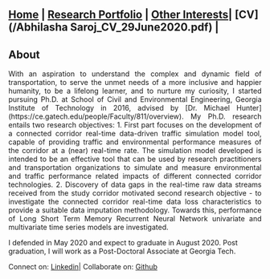 ## [Home](README.md) | [Research Portfolio](/research.md) | [Other Interests](other_interests.md)| [CV](/Abhilasha Saroj_CV_29June2020.pdf) |
 
## About

<p style="text-align: justify;">
With an aspiration to understand the complex and dynamic field of transportation, to serve the unmet needs of a more inclusive and happier humanity, to be a lifelong learner, and to nurture my curiosity, I started pursuing Ph.D. at School of Civil and Environmental Engineering, Georgia Institute of Technology in 2016, advised by [Dr. Michael Hunter](https://ce.gatech.edu/people/Faculty/811/overview). My Ph.D. research entails two research objectives:
1. First part focuses on the development of a connected corridor real-time data-driven traffic simulation model tool, capable of providing traffic and environmental performance measures of the corridor at a (near) real-time rate. The simulation model developed is intended to be an effective tool that can be used by research practitioners and transportation organizations to simulate and measure environmental and traffic performance related impacts of different connected corridor technologies. 
2. Discovery of data gaps in the real-time raw data streams received from the study corridor motivated second research objective - to investigate the connected corridor real-time data loss characteristics to provide a suitable data imputation methodology. Towards this, performance of Long Short Term Memory Recurrent Neural Network univariate and multivariate time series models are investigated. </p>


I defended in May 2020 and expect to graduate in August 2020. Post graduation, I will work as a Post-Doctoral Associate at Georgia Tech.


Connect on: [Linkedin](https://www.linkedin.com/in/abhilasha-saroj-gatech/)| Collaborate on: [Github](https://github.com/abhilashasaroj)
